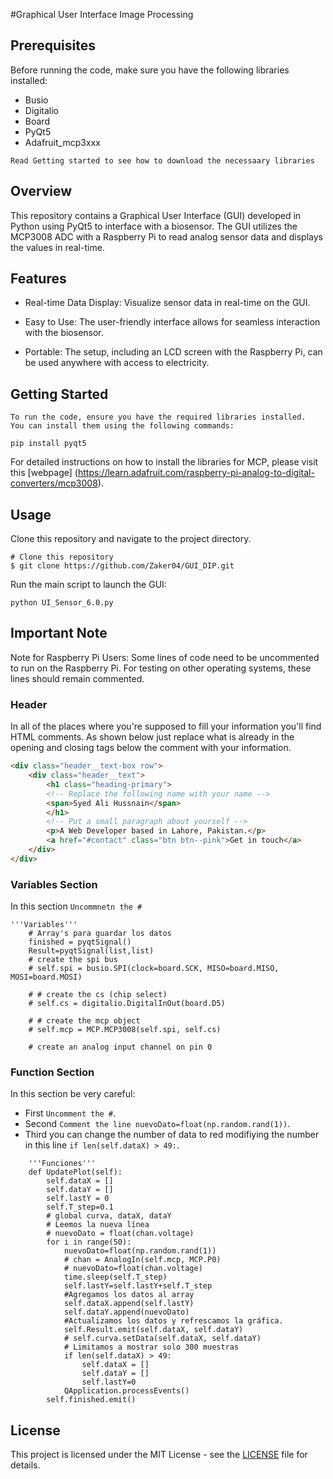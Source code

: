 #Graphical User Interface Image Processing

##		Prerequisites
Before running the code, make sure you have the following libraries installed:
- Busio
- Digitalio
- Board
- PyQt5
- Adafruit_mcp3xxx

```Read Getting started to see how to download the necessaary libraries```

##		Overview
This repository contains a Graphical User Interface (GUI) developed in Python using PyQt5 
to interface with a biosensor. The GUI utilizes the MCP3008 ADC with a Raspberry Pi to read 
analog sensor data and displays the values in real-time.


##		Features


- Real-time Data Display: Visualize sensor data in real-time on the GUI.

- Easy to Use: The user-friendly interface allows for seamless interaction with the biosensor.

- Portable: The setup, including an LCD screen with the Raspberry Pi, 
can be used anywhere with access to electricity.

##		Getting Started
```
To run the code, ensure you have the required libraries installed.
You can install them using the following commands:
```
```
pip install pyqt5
```
For detailed instructions on how to install the libraries for MCP, 
please visit this [webpage] (https://learn.adafruit.com/raspberry-pi-analog-to-digital-converters/mcp3008).

##		Usage
Clone this repository and navigate to the project directory.
```
# Clone this repository
$ git clone https://github.com/Zaker04/GUI_DIP.git
```
 Run the main script to launch the GUI:
```
python UI_Sensor_6.0.py
```

## Important Note
Note for Raspberry Pi Users: Some lines of code need to be uncommented to run 
on the Raspberry Pi. For testing on other operating systems, these lines should remain commented.

### Header

In all of the places where you're supposed to fill your information you'll find HTML comments. As shown below just replace what is already in the opening and closing tags below the comment with your information.

```html
<div class="header__text-box row">
    <div class="header__text">
        <h1 class="heading-primary">
        <!-- Replace the following name with your name -->
        <span>Syed Ali Hussnain</span>
        </h1>
        <!-- Put a small paragraph about yourself -->
        <p>A Web Developer based in Lahore, Pakistan.</p>
        <a href="#contact" class="btn btn--pink">Get in touch</a>
    </div>
</div>
```

### Variables Section
In this section `Uncommnetn the #`
```    
'''Variables'''
    # Array's para guardar los datos
    finished = pyqtSignal()
    Result=pyqtSignal(list,list)
    # create the spi bus
    # self.spi = busio.SPI(clock=board.SCK, MISO=board.MISO, MOSI=board.MOSI)
    
    # # create the cs (chip select)
    # self.cs = digitalio.DigitalInOut(board.D5)
    
    # # create the mcp object
    # self.mcp = MCP.MCP3008(self.spi, self.cs)
    
    # create an analog input channel on pin 0
```

### Function Section
In this section be very careful:
- First `Uncomment the #`.
- Second `Comment the line nuevoDato=float(np.random.rand(1))`.
- Third you can change the number of data to red modifiying the number in this line `if len(self.dataX) > 49:`.

```
    '''Funciones'''     
    def UpdatePlot(self):
        self.dataX = [] 
        self.dataY = []
        self.lastY = 0
        self.T_step=0.1
        # global curva, dataX, dataY
        # Leemos la nueva línea
        # nuevoDato = float(chan.voltage)
        for i in range(50):
            nuevoDato=float(np.random.rand(1))
            # chan = AnalogIn(self.mcp, MCP.P0)
            # nuevoDato=float(chan.voltage)
            time.sleep(self.T_step)
            self.lastY=self.lastY+self.T_step
            #Agregamos los datos al array
            self.dataX.append(self.lastY)
            self.dataY.append(nuevoDato)
            #Actualizamos los datos y refrescamos la gráfica.
            self.Result.emit(self.dataX, self.dataY)
            # self.curva.setData(self.dataX, self.dataY)
            # Limitamos a mostrar solo 300 muestras
            if len(self.dataX) > 49:
                self.dataX = []
                self.dataY = []
                self.lastY=0
            QApplication.processEvents()
        self.finished.emit()
```

##		License
This project is licensed under the MIT License - see the [LICENSE](LICENSE) file for details.